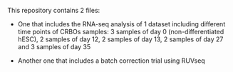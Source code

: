 This repository contains 2 files:

- One that includes the RNA-seq analysis of 1 dataset including different time points of CRBOs samples: 3 samples of day 0 (non-differentiated hESC), 2 samples of day 12, 2 samples of day 13, 2 samples of day 27 and 3 samples of day 35

- Another one that includes a batch correction trial using RUVseq
